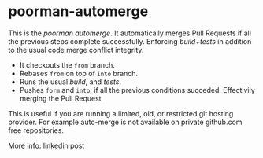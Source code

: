 # poorman-automerge

This is the _poorman automerge_. It automatically merges Pull Requests if all the previous steps complete successfully. Enforcing _build+tests_ in addition to the usual code merge conflict integrity.

- It checkouts the `from` branch.
- Rebases `from` on top of `into` branch.
- Runs the usual *build*, and *tests*.
- Pushes `form` and `into`, if all the previous conditions succeded. Effectivily merging the Pull Request

This is useful if you are running a limited, old, or restricted git hosting provider. For example auto-merge is not available on private github.com free repositories.

More info: [linkedin post](https://www.linkedin.com/feed/update/urn:li:ugcPost:6841120145868513281?updateEntityUrn=urn%3Ali%3Afs_feedUpdate%3A%28*%2Curn%3Ali%3AugcPost%3A6841120145868513281%29)
